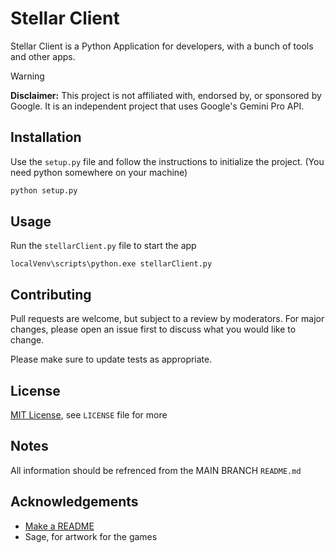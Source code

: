# Stellar Client

Stellar Client is a Python Application for developers, with a bunch of tools and other apps.

> [!WARNING]
> **Disclaimer:** This project is not affiliated with, endorsed by, or sponsored by Google. It is an independent project that uses Google's Gemini Pro API.

## Installation

Use the `setup.py` file and follow the instructions to initialize the project. (You need python somewhere on your machine)

```bash
python setup.py
```

## Usage

Run the `stellarClient.py` file to start the app

```bask
localVenv\scripts\python.exe stellarClient.py
```

## Contributing

Pull requests are welcome, but subject to a review by  moderators. For major changes, please open an issue first to discuss what you would like to change.

Please make sure to update tests as appropriate.

## License

[MIT License](https://choosealicense.com/licenses/mit/), see `LICENSE` file for more

## Notes
All information should be refrenced from the MAIN BRANCH `README.md`

## Acknowledgements

 - [Make a README](https://www.makeareadme.com/)
 - Sage, for artwork for the games
